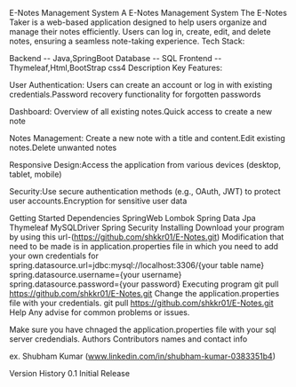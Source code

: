 E-Notes Management System
A E-Notes Management System The E-Notes Taker is a web-based application designed to help users organize and manage their notes efficiently. Users can log in, create, edit, and delete notes, ensuring a seamless note-taking experience. Tech Stack:

Backend -- Java,SpringBoot
Database -- SQL
Frontend -- Thymeleaf,Html,BootStrap css4
Description
Key Features:

User Authentication: Users can create an account or log in with existing credentials.Password recovery functionality for forgotten passwords

Dashboard: Overview of all existing notes.Quick access to create a new note

Notes Management: Create a new note with a title and content.Edit existing notes.Delete unwanted notes

Responsive Design:Access the application from various devices (desktop, tablet, mobile)

Security:Use secure authentication methods (e.g., OAuth, JWT) to protect user accounts.Encryption for sensitive user data


Getting Started
Dependencies
SpringWeb
Lombok
Spring Data Jpa
Thymeleaf
MySQLDriver
Spring Security
Installing
Download your program by using this url-(https://github.com/shkkr01/E-Notes.git)
Modification that need to be made is in application.properties file in which you need to add your own credentials for spring.datasource.url=jdbc:mysql://localhost:3306/{your table name} spring.datasource.username={your username} spring.datasource.password={your password}
Executing program
git pull https://github.com/shkkr01/E-Notes.git
Change the application.properties file with your credentials.
git pull https://github.com/shkkr01/E-Notes.git
Help
Any advise for common problems or issues.

Make sure you have chnaged the application.properties file with your sql server credendials.
Authors
Contributors names and contact info

ex. Shubham Kumar
(www.linkedin.com/in/shubham-kumar-0383351b4)

Version History
0.1
Initial Release
